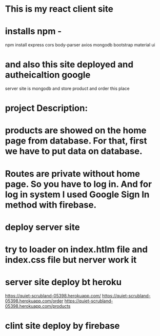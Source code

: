 # This is my react client site

# installs npm -

npm install express cors body-parser axios mongodb bootstrap material ui

# and also this site deployed and autheicaltion google

server site is mongodb and store product and order this place

# project Description:

# products are showed on the home page from database. For that, first we have to put data on database.

# Routes are private without home page. So you have to log in. And for log in system I used Google Sign In method with firebase.

# deploy server site

# try to loader on index.htlm file and index.css file but nerver work it

# server site deploy bt heroku

https://quiet-scrubland-05398.herokuapp.com/
https://quiet-scrubland-05398.herokuapp.com/order
https://quiet-scrubland-05398.herokuapp.com/products

# clint site deploy by firebase
